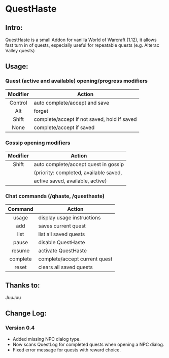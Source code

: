 # QuestHaste

## Intro:

QuestHaste is a small Addon for vanilla World of Warcraft (1.12), it allows fast turn in of quests, especially useful for repeatable quests (e.g. Alterac Valley quests)

## Usage:

### Quest (active and available) opening/progress modifiers

| Modifier      | Action
| :---:         | ---
| Control       | auto complete/accept and save
| Alt           | forget
| Shift         | complete/accept if not saved, hold if saved
| None          | complete/accept if saved

### Gossip opening modifiers

| Modifier      | Action
| :---:         | ---
| Shift         | auto complete/accept quest in gossip  
|               | (priority: completed, available saved,  
|               | active saved, available, active)

### Chat commands (/qhaste, /questhaste)
| Command   | Action
| :---:     |   ---
| usage     | display usage instructions
| add       | saves current quest
| list      | list all saved quests
| pause     | disable QuestHaste
| resume    | activate QuestHaste
| complete  | complete/accept current quest
| reset     | clears all saved quests


## Thanks to:

JuuJuu

## Change Log:

### Version 0.4
* Added missing NPC dialog type.
* Now scans QuestLog for completed quests when opening a NPC dialog.
* Fixed error message for quests with reward choice.
